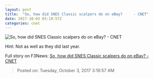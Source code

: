 ```yaml
---
layout: post
title:  "So, how did SNES Classic scalpers do on eBay?     - CNET"
date: 2017-10-03 03:19:57Z
categories: cnet
---
```


![So, how did SNES Classic scalpers do on eBay?     - CNET](https://cnet4.cbsistatic.com/img/9Umdj3s2ZsNBrpuIwp5iJUyp4fw=/670x503/2017/09/26/c417d126-7e3a-4302-9a03-01ed9804190c/33-snes-classic-edition.jpg)

Hint: Not as well as they did last year.


Full story on F3News: [So, how did SNES Classic scalpers do on eBay?     - CNET](http://www.f3nws.com/n/ejrvJH)

> Posted on: Tuesday, October 3, 2017 3:19:57 AM
